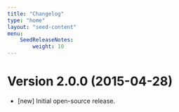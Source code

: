 ```yaml
---
title: "Changelog"
type: "home"
layout: "seed-content"
menu:
    SeedReleaseNotes:
        weight: 10
---
```


# Version 2.0.0 (2015-04-28)

* [new] Initial open-source release.
